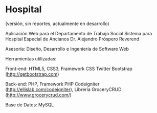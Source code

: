 Hospital 
========
(versión, sin reportes, actualmente en desarrollo)

Aplicación Web para el Departamento de Trabajo Social Sistema para Hospital Especial de Ancianos Dr. Alejandro Próspero Reverend

Asesoría: Diseño, Desarrollo e Ingeniería de Software Web

Herramientas utilizadas:

Front-end: HTML5, CSS3, Framework CSS Twitter Bootstrap (http://getbootstrap.com)

Back-end: PHP, Framework PHP Codeigniter (http://ellislab.com/codeigniter), Librería GroceryCRUD (http://www.grocerycrud.com/)

Base de Datos: MySQL